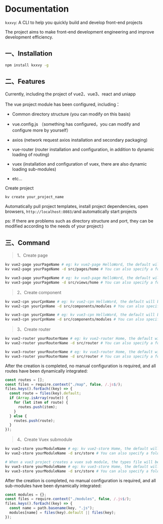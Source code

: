 # Documentation

`kxxvy`: A CLI to help you quickly build and develop front-end projects

The project aims to make front-end development engineering and improve development efficiency.

## 一、Installation

```bash
npm install kxxvy -g
```

## 二、Features

Currently, including the project of vue2、vue3、react and uniapp

The vue project module has been configured, including：

- Common directory structure (you can modify on this basis)

- vue.config.js （something has configured，you can modify and configure more by yourself）

- axios (network request axios installation and secondary packaging)

- vue-router (router installation and configuration, in addition to dynamic loading of routing)

- vuex (installation and configuration of vuex, there are also dynamic loading sub-modules)

- etc...

Create project

```bash
kv create your_project_name
```

Automatically pull project templates, install project dependencies, open browsers, `http://localhost:8083/`and automatically start projects

ps: If there are problems such as directory structure and port, they can be modified according to the needs of your project:)

## 三、Command

> 1、Create page

```bash
kv vue2-page yourPageName # eg: kv vue2-page HelloWord, the default will be stored in src / pages folder
kv vue2-page yourPageName -d src/pages/home # You can also specify a folder

kv vue3-page yourPageName # eg: kv vue3-page HelloWord, the default will be stored in src / views folder
kv vue3-page yourPageName -d src/views/home # You can also specify a folder
```

> 2、Create component

```bash
kv vue2-cpn yourCpnName # eg: kv vue2-cpn HelloWord, the default will be stored in src/components/common folder
kv vue2-cpn yourCpnName -d src/components/modules # You can also specify a folder

kv vue3-cpn yourCpnName # eg: kv vue3-cpn HelloWord, the default will be stored in src/components/common folder
kv vue3-cpn yourCpnName -d src/components/modules # You can also specify a folder
```

> 3、Create router

```bash
kv vue2-router yourRouterName # eg: kv vue2-router Home, the default will be stored in src/router/map folder
kv vue2-router yourRouterName -d src/router # You can also specify a folder

kv vue3-router yourRouterName # eg: kv vue3-router Home, the default will be stored in src/router/map folder
kv vue3-router yourRouterName -d src/router # You can also specify a folder
```

After the creation is completed, no manual configuration is required, and all routes have been dynamically integrated:

```js
const routes = [];
const files = require.context("./map", false, /.js$/);
files.keys().forEach((key) => {
  const route = files(key).default;
  if (Array.isArray(route)) {
    for (let item of route) {
      routes.push(item);
    }
  } else {
    routes.push(route);
  }
});
```

> 4、Create Vuex submodule

```bash
kv vue2-store yourModuleName # eg: kv vue2-store Home, the default will be stored in src/store/modules folder
kv vue2-store yourModuleName -d src/store # You can also specify a folder

# When a vue3 project creates a vuex sub module, the types file will be created by default
kv vue3-store yourModuleName # eg: kv vue3-store Home, the default will be stored in src/store/modules folder
kv vue3-store yourModuleName -d src/store # You can also specify a folder
```

After the creation is completed, no manual configuration is required, and all sub-modules have been dynamically integrated:

```js
const modules = {};
const files = require.context("./modules", false, /.js$/);
files.keys().forEach((key) => {
  const name = path.basename(key, ".js");
  modules[name] = files(key).default || files(key);
});
```
